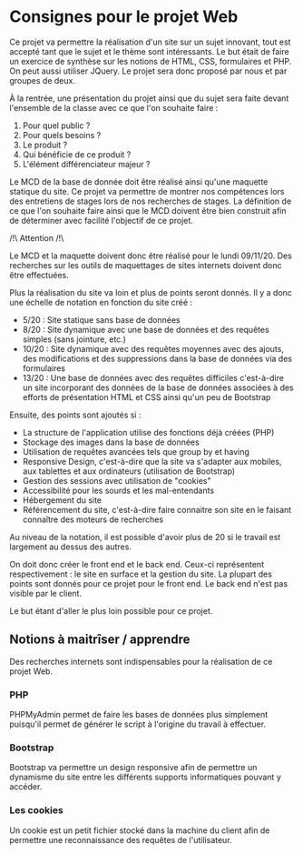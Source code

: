 # Consignes pour le projet Web #

Ce projet va permettre la réalisation d'un site sur un sujet innovant, tout est accepté tant que le sujet et le thème sont intéressants. 
Le but était de faire un exercice de synthèse sur les notions de HTML, CSS, formulaires et PHP. On peut aussi utiliser JQuery. Le projet sera donc proposé par nous et par groupes de deux. 

À la rentrée, une présentation du projet ainsi que du sujet sera faite devant l'ensemble de la classe avec ce que l'on souhaite faire : 
1. Pour quel public ? 
2. Pour quels besoins ?
3. Le produit ?
4. Qui bénéficie de ce produit ? 
5. L'élément différenciateur majeur ?

Le MCD de la base de donnée doit être réalisé ainsi qu'une maquette statique du site. Ce projet va permettre de montrer nos compétences lors des entretiens de stages lors
de nos recherches de stages. La définition de ce que l'on souhaite faire ainsi que le MCD doivent être bien construit afin de déterminer avec facilité l'objectif de ce projet.

/!\ Attention /!\

Le MCD et la maquette doivent donc être réalisé pour le lundi 09/11/20. Des recherches sur les outils de maquettages de sites internets doivent donc être effectuées. 

Plus la réalisation du site va loin et plus de points seront donnés. Il y a donc une échelle de notation en fonction du site créé : 
* 5/20 : Site statique sans base de données 
* 8/20 : Site dynamique avec une base de données et des requêtes simples (sans jointure, etc.)
* 10/20 : Site dynamique avec des requêtes moyennes avec des ajouts, des modifications et des suppressions dans la base de données via des formulaires 
* 13/20 : Une base de données avec des requêtes difficiles c'est-à-dire un site incorporant des données de la base de données associées à des efforts de présentation HTML et CSS ainsi qu'un peu de Bootstrap

Ensuite, des points sont ajoutés si : 
* La structure de l'application utilise des fonctions déjà créées (PHP)
* Stockage des images dans la base de données 
* Utilisation de requêtes avancées tels que group by et having
* Responsive Design, c'est-à-dire que la site va s'adapter aux mobiles, aux tablettes et aux ordinateurs (utilisation de Bootstrap) 
* Gestion des sessions avec utilisation de "cookies"
* Accessibilité pour les sourds et les mal-entendants
* Hébergement du site 
* Référencement du site, c'est-à-dire faire connaitre son site en le faisant connaître des moteurs de recherches

Au niveau de la notation, il est possible d'avoir plus de 20 si le travail est largement au dessus des autres.

On doit donc créer le front end et le back end. Ceux-ci représentent respectivement : le site en surface et la gestion du site. La plupart des points sont donnés pour ce projet pour le front end. Le back end n'est pas visible par le client.

Le but étant d'aller le plus loin possible pour ce projet. 

## Notions à maitrîser / apprendre ##
Des recherches internets sont indispensables pour la réalisation de ce projet Web. 

### PHP ###
PHPMyAdmin permet de faire les bases de données plus simplement puisqu'il permet de générer le script à l'origine du travail à effectuer.

### Bootstrap ###
Bootstrap va permettre un design responsive afin de permettre un dynamisme du site entre les différents supports informatiques pouvant y accéder.

### Les cookies ###
Un cookie est un petit fichier stocké dans la machine du client afin de permettre une reconnaissance des requêtes de l'utilisateur.
